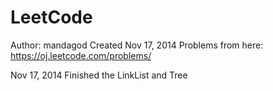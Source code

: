 LeetCode
========
Author: mandagod Created Nov 17, 2014
Problems from here: https://oj.leetcode.com/problems/

Nov 17, 2014
Finished the LinkList and Tree
